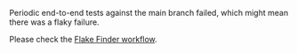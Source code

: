 Periodic end-to-end tests against the main branch failed, which might mean there was a flaky failure.

Please check the [Flake Finder workflow](https://github.com/submariner-io/admiral/actions?query=workflow%3A%22Flake+Finder%22).
